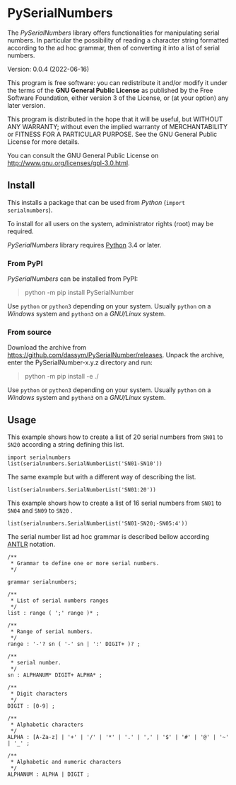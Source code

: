 # PySerialNumbers
The *PySerialNumbers* library offers functionalities for manipulating serial numbers.
In particular the possibility of reading a character string formatted according to the ad hoc grammar,
then of converting it into a list of serial numbers.

Version: 0.0.4 (2022-06-16)

This program is free software: you can redistribute it and/or modify 
it under the terms of the **GNU General Public License** as published by 
the Free Software Foundation, either version 3 of the License, or 
(at your option) any later version.

This program is distributed in the hope that it will be useful, 
but WITHOUT ANY WARRANTY; without even the implied warranty of 
MERCHANTABILITY or FITNESS FOR A PARTICULAR PURPOSE.  See the 
GNU General Public License for more details. 

You can consult the GNU General Public License on <http://www.gnu.org/licenses/gpl-3.0.html>.


## Install

This installs a package that can be used from *Python* (`import serialnumbers`).

To install for all users on the system, administrator rights (root) may be required.

*PySerialNumbers* library requires [Python](https://www.python.org) 3.4 or later.

### From PyPI

*PySerialNumbers* can be installed from PyPI:

> python -m pip install PySerialNumber

Use `python` or `python3` depending on your system.
Usually `python` on a *Windows* system and `python3` on a *GNU/Linux* system.


### From source

Download the archive from <https://github.com/dassym/PySerialNumber/releases>.
Unpack the archive, enter the PySerialNumber-x.y.z directory and run:

> python -m pip install -e ./

Use `python` or `python3` depending on your system.
Usually `python` on a *Windows* system and `python3` on a *GNU/Linux* system.

## Usage

This example shows how to create a list of 20 serial numbers from `SN01` to `SN20` according a string defining this list.

	import serialnumbers
	list(serialnumbers.SerialNumberList('SN01-SN10'))
	
The same example but with a different way of describing the list. 

	list(serialnumbers.SerialNumberList('SN01:20'))

This example shows how to create a list of 16 serial numbers from `SN01` to `SN04` and `SN09` to `SN20` .

	list(serialnumbers.SerialNumberList('SN01-SN20;-SN05:4'))
	
The serial number list ad hoc grammar is described bellow according [ANTLR](https://github.com/antlr/antlr4/blob/master/doc/index.md) notation.

	/**
	 * Grammar to define one or more serial numbers.
	 */
	 
	grammar serialnumbers;
	
	/**
	 * List of serial numbers ranges
	 */ 
	list : range ( ';' range )* ;
		
	/**
	 * Range of serial numbers. 
	 */ 
	range : '-'? sn ( '-' sn | ':' DIGIT+ )? ;
	
	/**
	 * serial number. 
	 */ 
	sn : ALPHANUM* DIGIT+ ALPHA* ;
	
	/**
	 * Digit characters
	 */ 
	DIGIT : [0-9] ;
	
	/**
	 * Alphabetic characters
	 */ 
	ALPHA : [A-Za-z] | '+' | '/' | '*' | '.' | ',' | '$' | '#' | '@' | '~' | '_' ;
	
	/**
	 * Alphabetic and numeric characters  
	 */ 
	ALPHANUM : ALPHA | DIGIT ;
	

	
